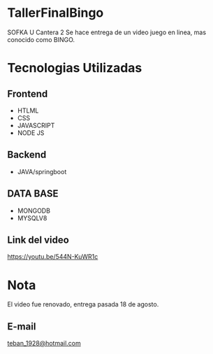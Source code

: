 # TallerFinalBingo
SOFKA U Cantera 2
Se hace entrega de un video juego en linea, mas conocido como BINGO.


# Tecnologias Utilizadas

 ## Frontend
  
  - HTLML
  - CSS
  - JAVASCRIPT
  - NODE JS
  
## Backend

- JAVA/springboot


## DATA BASE

  - MONGODB
  - MYSQLV8
  
  ## Link del video
  
  https://youtu.be/544N-KuWR1c
  
  # Nota
  El video fue renovado, entrega pasada 18 de agosto.
  
  ## E-mail
  teban_1928@hotmail.com
  
  
  
  
  
  
  
